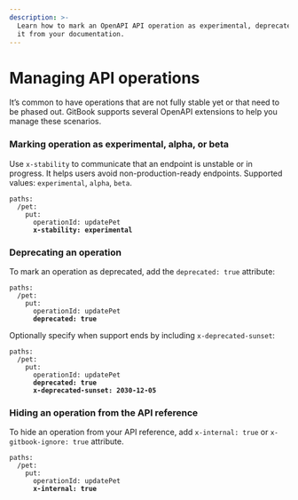 ```yaml
---
description: >-
  Learn how to mark an OpenAPI API operation as experimental, deprecated or hide
  it from your documentation.
---
```


# Managing API operations

It’s common to have operations that are not fully stable yet or that need to be phased out. GitBook supports several OpenAPI extensions to help you manage these scenarios.

### Marking operation as experimental, alpha, or beta

Use `x-stability` to communicate that an endpoint is unstable or in progress. It helps users avoid non-production-ready endpoints. Supported values: `experimental`, `alpha`, `beta`.

<pre class="language-yaml" data-title="openapi.yaml"><code class="lang-yaml">paths:
  /pet:
    put:
      operationId: updatePet
<strong>      x-stability: experimental
</strong></code></pre>

### Deprecating an operation

To mark an operation as deprecated, add the `deprecated: true` attribute:

<pre class="language-yaml" data-title="openapi.yaml"><code class="lang-yaml">paths:
  /pet:
    put:
      operationId: updatePet
<strong>      deprecated: true
</strong></code></pre>

Optionally specify when support ends by including `x-deprecated-sunset`:

<pre class="language-yaml" data-title="openapi.yaml"><code class="lang-yaml">paths:
  /pet:
    put:
      operationId: updatePet
<strong>      deprecated: true
</strong><strong>      x-deprecated-sunset: 2030-12-05
</strong></code></pre>

### Hiding an operation from the API reference

To hide an operation from your API reference, add `x-internal: true` or `x-gitbook-ignore: true` attribute.

<pre class="language-yaml" data-title="openapi.yaml"><code class="lang-yaml">paths:
  /pet:
    put:
      operationId: updatePet
<strong>      x-internal: true
</strong></code></pre>
